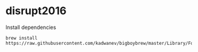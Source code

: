 # disrupt2016

Install dependencies
```
brew install https://raw.githubusercontent.com/kadwanev/bigboybrew/master/Library/Formula/sshpass.rb
```